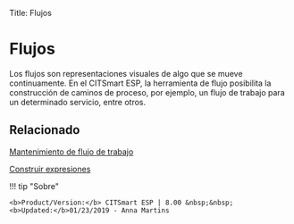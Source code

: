 Title: Flujos

# Flujos

Los flujos son representaciones visuales de algo que se mueve continuamente. En el CITSmart ESP, la herramienta de flujo posibilita la construcción de caminos de proceso, por ejemplo, un flujo de trabajo para un determinado servicio, entre otros.

## Relacionado

[Mantenimiento de flujo de trabajo][1]  

[Construir expresiones][2]  

[1]:/es-es/citsmart-esp-8/platform-administration/flow-maintenance/workflow.maintenance.html
[2]:/es-es/citsmart-esp-8/platform-administration/flow-maintenance/expressions-creator.html

!!! tip "Sobre"

    <b>Product/Version:</b> CITSmart ESP | 8.00 &nbsp;&nbsp;
    <b>Updated:</b>01/23/2019 - Anna Martins  
	
